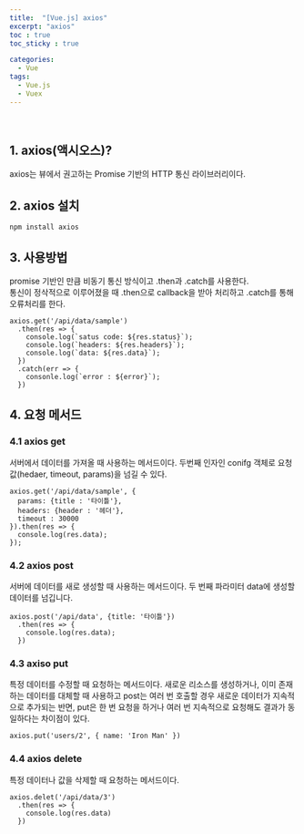 ```yaml
---
title:  "[Vue.js] axios"
excerpt: "axios"
toc : true
toc_sticky : true

categories:
  - Vue
tags: 
  - Vue.js
  - Vuex
---
```



<br/>

## 1. axios(액시오스)?

axios는 뷰에서 권고하는 Promise 기반의 HTTP 통신 라이브러리이다.


## 2. axios 설치

```
npm install axios
```


## 3. 사용방법

promise 기반인 만큼 비동기 통신 방식이고 .then과 .catch를 사용한다.<br/>
통신이 정삭적으로 이루어졌을 때 .then으로 callback을 받아 처리하고 .catch를 통해 오류처리를 한다.

```
axios.get('/api/data/sample')
  .then(res => {
    console.log(`satus code: ${res.status}`);
    console.log(`headers: ${res.headers}`);
    console.log(`data: ${res.data}`);
  })
  .catch(err => {
    consonle.log(`error : ${error}`);
  })
```

## 4. 요청 메서드 

### 4.1 axios get

서버에서 데이터를 가져올 때 사용하는 메서드이다. 두번째 인자인 conifg 객체로 요청 값(hedaer, timeout, params)을 넘길 수 있다.

```
axios.get('/api/data/sample', {
  params: {title : '타이틀'},
  headers: {header : '헤더'},
  timeout : 30000
}).then(res => {
  console.log(res.data);
});
```

### 4.2 axios post

서버에 데이터를 새로 생성할 때 사용하는 메서드이다. 두 번째 파라미터 data에 생성할 데이터를 넘깁니다.

```
axios.post('/api/data', {title: '타이틀'})
  .then(res => {
    console.log(res.data);
  })
```


### 4.3 axiso put

특정 데이터를 수정할 때 요청하는 메서드이다. 새로운 리소스를 생성하거나, 이미 존재하는 데이터를 대체할 때 사용하고 post는 여러 번 호출할 경우 새로운 데이터가 지속적으로 추가되는 반면, put은 한 번 요청을 하거나 여러 번 지속적으로 요청해도 결과가 동일하다는 차이점이 있다.

```
axios.put('users/2', { name: 'Iron Man' })
```


### 4.4 axios delete

특정 데이터나 값을 삭제할 때 요청하는 메서드이다.

```
axios.delet('/api/data/3')
  .then(res => {
    console.log(res.data)
  })
```